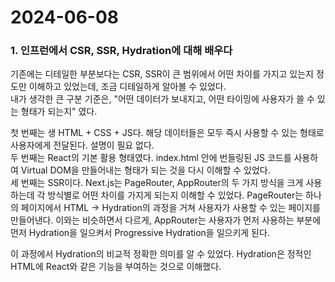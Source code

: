 # 2024-06-08

### 1. 인프런에서 CSR, SSR, Hydration에 대해 배우다

기존에는 디테일한 부분보다는 CSR, SSR이 큰 범위에서 어떤 차이를 가지고 있는지 정도만 이해하고 있었는데, 조금 디테일하게 알아볼 수 있었다.  
내가 생각한 큰 구분 기준은, "어떤 데이터가 보내지고, 어떤 타이밍에 사용자가 쓸 수 있는 형태가 되는지" 였다.

첫 번째는 생 HTML + CSS + JS다. 해당 데이터들은 모두 즉시 사용할 수 있는 형태로 사용자에게 전달된다. 설명이 필요 없다.  
두 번째는 React의 기본 활용 형태였다. index.html 안에 번들링된 JS 코드를 사용하여 Virtual DOM을 만들어내는 형태가 되는 것을 다시 이해할 수 있었다.  
세 번째는 SSR이다. Next.js는 PageRouter, AppRouter의 두 가지 방식을 크게 사용하는데 각 방식별로 어떤 차이를 가지게 되는지 이해할 수 있었다. PageRouter는 하나의 페이지에서 HTML -> Hydration의 과정을 거쳐 사용자가 사용할 수 있는 페이지를 만들어낸다. 이와는 비슷하면서 다르게, AppRouter는 사용자가 먼저 사용하는 부분에 먼저 Hydration을 일으켜서 Progressive Hydration을 일으키게 된다.

이 과정에서 Hydration의 비교적 정확한 의미를 알 수 있었다. Hydration은 정적인 HTML에 React와 같은 기능을 부여하는 것으로 이해했다.
